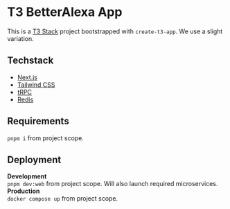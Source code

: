 # T3 BetterAlexa App

This is a [T3 Stack](https://create.t3.gg/) project bootstrapped with `create-t3-app`. We use a slight variation.

## Techstack

- [Next.js](https://nextjs.org)
- [Tailwind CSS](https://tailwindcss.com)
- [tRPC](https://trpc.io)
- [Redis](https://redis.com/)

## Requirements
`pnpm i` from project scope.

## Deployment
**Development**\
`pnpm dev:web` from project scope. Will also launch required microservices.
**Production**\
`docker compose up` from project scope.